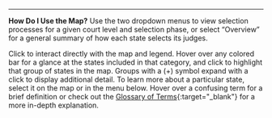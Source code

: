 ---
**How Do I Use the Map?** Use the two dropdown menus to view selection processes for a given court level and selection phase, or select “Overview” for a general summary of how each state selects its judges. 

Click to interact directly with the map and legend. Hover over any colored bar for a glance at the states included in that category, and click to highlight that group of states in the map. Groups with a (+) symbol expand with a click to display additional detail. To learn more about a particular state, select it on the map or in the menu below. Hover over a confusing term for a brief definition or check out the [Glossary of Terms](https://www.brennancenter.org/rethinking-judicial-selection/glossary){:target="_blank"} for a more in-depth explanation.
